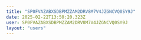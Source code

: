 ```yaml
---
title: "SP0FVAZABXSDBPMZZAM2DRV8M7V4JZGNCVQ0SY9J"
date: 2025-02-22T13:50:20.323Z
user: SP0FVAZABXSDBPMZZAM2DRV8M7V4JZGNCVQ0SY9J
layout: "users"
---
```

    
